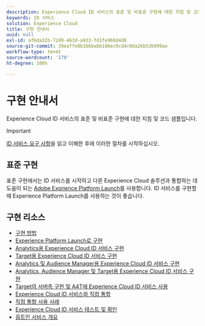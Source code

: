 ```yaml
---
description: Experience Cloud ID 서비스의 표준 및 비표준 구현에 대한 지침 및 코드 샘플입니다.
keywords: ID 서비스
solution: Experience Cloud
title: 구현 안내서
uuid: null
exl-id: af6da32b-72d9-463d-a933-fd1fe960d4d8
source-git-commit: 39eaffe8b166babb186ec9cd4c0da26b53b999ae
workflow-type: tm+mt
source-wordcount: '179'
ht-degree: 100%

---
```


# 구현 안내서

Experience Cloud ID 서비스의 표준 및 비표준 구현에 대한 지침 및 코드 샘플입니다.

>[!IMPORTANT]
>
>[ID 서비스 요구 사항](../reference/requirements.md)을 읽고 이해한 후에 이러한 절차를 시작하십시오.

## 표준 구현

표준 구현에서는 ID 서비스를 시작하고 다른 Experience Cloud 솔루션과 통합하는 데 도움이 되는 [Adobe Exprience Platform Launch](https://experienceleague.adobe.com/docs/experience-platform/tags/home.html?lang=ko)를 사용합니다. ID 서비스를 구현할 때 Experience Platform Launch를 사용하는 것이 좋습니다.

## 구현 리소스

* [구현 방법](implementation-methods.md)
* [Experience Platform Launch로 구현](ecid-implement-with-launch.md)
* [Analytics용 Experience Cloud ID 서비스 구현](setup-analytics.md)
* [Target용 Experience Cloud ID 서비스 구현](setup-target.md)
* [Analytics 및 Audience Manager용 Experience Cloud ID 서비스 구현](setup-aam-analytics.md)
* [Analytics, Audience Manager 및 Target용 Experience Cloud ID 서비스 구현](setup-aam-analytics-target.md)
* [Target의 서버측 구현 및 A4T에 Experience Cloud ID 서비스 사용](ecid-a4t-target.md)
* [Experience Cloud ID 서비스와 직접 통합](direct-integration.md)
* [직접 통합 사용 사례](direct-integration-examples.md)
* [Experience Cloud ID 서비스 테스트 및 확인](test-verify.md)
* [옵트인 서비스 개요](opt-in-service/optin-overview.md)
